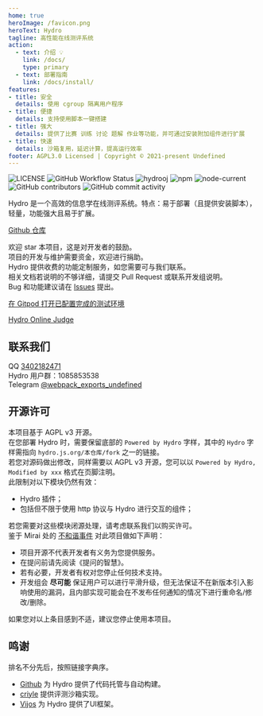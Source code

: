```yaml
---
home: true
heroImage: /favicon.png
heroText: Hydro
tagline: 高性能在线测评系统
action:
  - text: 介绍 💡
    link: /docs/
    type: primary
  - text: 部署指南
    link: /docs/install/
features:
- title: 安全
  details: 使用 cgroup 隔离用户程序
- title: 便捷
  details: 支持使用脚本一键搭建
- title: 强大
  details: 提供了比赛 训练 讨论 题解 作业等功能，并可通过安装附加组件进行扩展
- title: 快速
  details: 沙箱复用，延迟计算，提高运行效率
footer: AGPL3.0 Licensed | Copyright © 2021-present Undefined
---
```


![LICENSE](https://img.shields.io/github/license/hydro-dev/Hydro)
![GitHub Workflow Status](https://img.shields.io/github/workflow/status/hydro-dev/hydro/CI)
![hydrooj](https://img.shields.io/npm/dm/hydrooj)
![npm](https://img.shields.io/npm/v/hydrooj?label=hydrooj)
![node-current](https://img.shields.io/node/v/hydrooj)
![GitHub contributors](https://img.shields.io/github/contributors/hydro-dev/Hydro)
![GitHub commit activity](https://img.shields.io/github/commit-activity/y/hydro-dev/Hydro)

Hydro 是一个高效的信息学在线测评系统。特点：易于部署（且提供安装脚本），轻量，功能强大且易于扩展。  

[Github 仓库](https://github.com/hydro-dev/Hydro)

欢迎 star 本项目，这是对开发者的鼓励。  
项目的开发与维护需要资金，欢迎进行捐助。  
Hydro 提供收费的功能定制服务，如您需要可与我们联系。  
相关文档若说明的不够详细，请提交 Pull Request 或联系开发组说明。  
Bug 和功能建议请在 [Issues](https://github.com/hydro-dev/Hydro/issues) 提出。

[在 Gitpod 打开已配置完成的测试环境](https://gitpod.io/#https://github.com/hydro-dev/Hydro)

[Hydro Online Judge](https://hydro.org.cn/)

## 联系我们

QQ [3402182471](https://wpa.qq.com/msgrd?v=3&uin=3402182471&site=qq&menu=yes)  
Hydro 用户群：1085853538  
Telegram [@webpack_exports_undefined](https://t.me/webpack_exports_undefined)  

## 开源许可

本项目基于 AGPL v3 开源。  
在您部署 Hydro 时，需要保留底部的 `Powered by Hydro` 字样，其中的 `Hydro` 字样需指向 `hydro.js.org/本仓库/fork` 之一的链接。  
若您对源码做出修改，同样需要以 AGPL v3 开源，您可以以 `Powered by Hydro, Modified by xxx` 格式在页脚注明。  
此限制对以下模块仍然有效：  

- Hydro 插件；
- 包括但不限于使用 http 协议与 Hydro 进行交互的组件；

若您需要对这些模块闭源处理，请考虑联系我们以购买许可。  
鉴于 Mirai 处的 [不和谐事件](https://github.com/mamoe/mirai/issues/850) 对此项目做如下声明：

- 项目开源不代表开发者有义务为您提供服务。
- 在提问前请先阅读《提问的智慧》。
- 若有必要，开发者有权对您停止任何技术支持。
- 开发组会 **尽可能** 保证用户可以进行平滑升级，但无法保证不在新版本引入影响使用的漏洞，且内部实现可能会在不发布任何通知的情况下进行重命名/修改/删除。  

如果您对以上条目感到不适，建议您停止使用本项目。

## 鸣谢

排名不分先后，按照链接字典序。

- [Github](https://github.com/) 为 Hydro 提供了代码托管与自动构建。
- [criyle](https://github.com/criyle) 提供评测沙箱实现。
- [Vijos](https://github.com/vijos/vj4) 为 Hydro 提供了UI框架。
